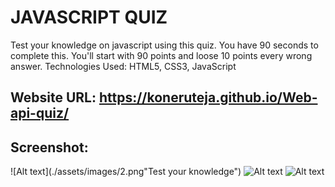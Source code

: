 # JAVASCRIPT QUIZ 

Test your knowledge on javascript using this quiz. You have 90 seconds to complete this. You'll start with 90 points and loose 10 points every wrong answer.
Technologies Used: HTML5, CSS3, JavaScript

## Website URL: https://koneruteja.github.io/Web-api-quiz/

## Screenshot:
![Alt text](./assets/images/2.png"Test your knowledge")
![Alt text](./assets/images/1.png"Questions")
![Alt text](./assets/images/3.png"results")




